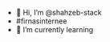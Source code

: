 - 👋 Hi, I’m @shahzeb-stack
- #firnasinternee
- 🌱 I’m currently learning 

<!---
shahzeb-stack/shahzeb-stack is a ✨ special ✨ repository because its `README.md` (this file) appears on your GitHub profile.
You can click the Preview link to take a look at your changes.
--->
